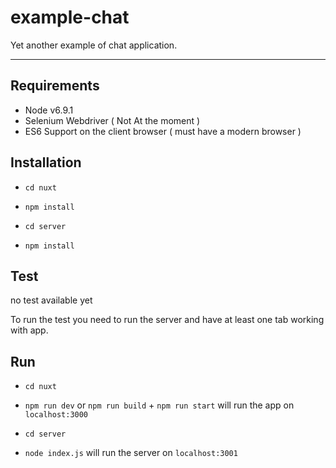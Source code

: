 # example-chat
Yet another example of chat application.

----------

## Requirements ##
- Node v6.9.1
- Selenium Webdriver ( Not At the moment )
- ES6 Support on the client browser ( must have a modern browser )

## Installation ##

- `cd nuxt`
- `npm install`

- `cd server`
- `npm install`

## Test ##
no test available yet
 
To run the test you need to run the server and have at least one tab working with app.

## Run ##
- `cd nuxt`
- `npm run dev` or `npm run build` + `npm run start` will run the app on `localhost:3000`

- `cd server`
- `node index.js` will run the server on `localhost:3001`